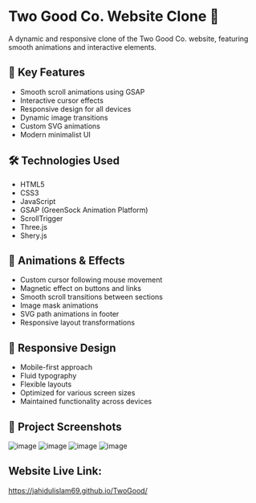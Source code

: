 # Two Good Co. Website Clone 🌟

A dynamic and responsive clone of the Two Good Co. website, featuring smooth animations and interactive elements.

## 🚀 Key Features

- Smooth scroll animations using GSAP
- Interactive cursor effects
- Responsive design for all devices
- Dynamic image transitions
- Custom SVG animations
- Modern minimalist UI

## 🛠️ Technologies Used

- HTML5
- CSS3
- JavaScript
- GSAP (GreenSock Animation Platform)
- ScrollTrigger
- Three.js
- Shery.js

## 💫 Animations & Effects

- Custom cursor following mouse movement
- Magnetic effect on buttons and links
- Smooth scroll transitions between sections
- Image mask animations
- SVG path animations in footer
- Responsive layout transformations

## 📱 Responsive Design

- Mobile-first approach
- Fluid typography
- Flexible layouts
- Optimized for various screen sizes
- Maintained functionality across devices

 ## 🔧 Project Screenshots
![image](https://github.com/user-attachments/assets/dea03037-1da9-4a44-ab9d-5aeb3a217fb3)
![image](https://github.com/user-attachments/assets/b49e15c7-91e5-42ab-a171-e3f4f71e2964)
![image](https://github.com/user-attachments/assets/ddfb8a33-556e-4bad-9026-491a525931c6)
![image](https://github.com/user-attachments/assets/0446b08e-7076-45d5-9ec4-ae9cc78ce5be)


## Website Live Link:
https://jahidulislam69.github.io/TwoGood/

